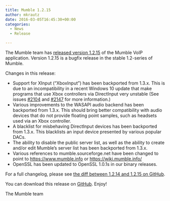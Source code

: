 ```yaml
---
title: Mumble 1.2.15
author: mkrautz
date: 2016-03-05T16:45:30+00:00
categories:
  - News
  - Release

---
```

The Mumble team has [released version 1.2.15][1] of the Mumble VoIP application. Version 1.2.15 is a bugfix release in the stable 1.2-series of Mumble.

<!--more-->

Changes in this release:

  * Support for XInput (&#8220;XboxInput&#8221;) has been backported from 1.3.x. This is due to an incompatibility in a recent Windows 10 update that make programs that use Xbox controllers via DirectInput very unstable (See issues [#2104][2] and [#2147][3] for more information.)
  * Various improvements to the WASAPI audio backend has been backported from 1.3.x. This should bring better compatibility with audio devices that do not provide floating point samples, such as headsets used via an Xbox controller.
  * A blacklist for misbehaving DirectInput devices has been backported from 1.3.x. This blacklists an input device presented by various popular DACs.
  * The ability to disable the public server list, as well as the ability to create and/or edit Mumble&#8217;s server list has been backported from 1.3.x.
  * Various references to mumble.sourceforge.net have been changed to point to https://www.mumble.info or https://wiki.mumble.info/
  * OpenSSL has been updated to OpenSSL 1.0.1s in our binary releases. </ul>

For a full changelog, please see [the diff between 1.2.14 and 1.2.15 on GitHub][4].

You can download this release on [GitHub][5]. Enjoy!

The Mumble team

 [1]: https://github.com/mumble-voip/mumble/releases/tag/1.2.15
 [2]: https://github.com/mumble-voip/mumble/issues/2104
 [3]: https://github.com/mumble-voip/mumble/issues/2147
 [4]: https://github.com/mumble-voip/mumble/compare/1.2.14...1.2.15
 [5]: https://github.com/mumble-voip/mumble/releases/tag/1.2.15 "https://github.com/mumble-voip/mumble/releases/tag/1.2.15"
